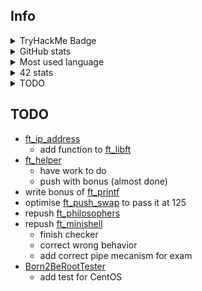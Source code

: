 ## Info

<details>
  <summary>TryHackMe Badge</summary>
  <br>
  <img src="https://tryhackme-badges.s3.amazonaws.com/Pixailz.png?1" alt="TryHackMe">
</details>
<details>
  <summary>GitHub stats</summary>
  <br>
  <img src="https://github-readme-stats.vercel.app/api?username=Pixailz&theme=chartreuse-dark&show_icons=true">
</details>
<details>
  <summary>Most used language</summary>
  <br>
  <img src="https://github-readme-stats.vercel.app/api/top-langs/?username=Pixailz&theme=chartreuse-dark&layout=compact&langs_count=10">
</details>
<details>
  <summary>42 stats</summary>
  <br>
  <a href="https://profile.intra.42.fr/users/brda-sil">
    <img src="https://badgen.net/badge/Angoul%C3%AAme/brda-sil/50C878?cache=86400&icon=https://meta.intra.42.fr/images/42_logo.svg">
  </a>
</details>
<details>
 <summary>TODO</summary>
</details>

## TODO

- [ft_ip_address](https://github.com/Pixailz/ft_ip_address)
  - add function to [ft_libft](https://github.com/Pixailz/ft_libft)
- [ft_helper](https://github.com/Pixailz/ft_helper)
  - have work to do
  - push with bonus (almost done)
- write bonus of [ft_printf](https://github.com/Pixailz/ft_printf)
- optimise [ft_push_swap](https://github.com/Pixailz/ft_push_swap) to pass it at 125
- repush [ft_philosophers](https://github.com/Pixailz/ft_philosophers)
- repush [ft_minishell](https://github.com/Pixailz/ft_minishell)
  - finish checker
  - correct wrong behavior
  - add correct pipe mecanism for exam
- [Born2BeRootTester](https://github.com/Pixailz/Born2BeRootTester)
  - add test for CentOS
